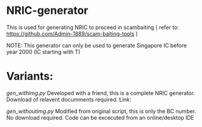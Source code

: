 # NRIC-generator

This is used for generating NRIC to proceed in scambaiting ( refer to: https://github.com/Admin-1889/scam-baiting-tools )

NOTE: This generator can only be used to generate Singapore IC before year 2000 (IC starting with T)

# Variants:

*gen_withimg.py*
Developed with a friend, this is a complete NRIC generator.
Download of relavent documments required.
Link:

*gen_withoutimg.py*
Modified from original script, this is only the BC number. 
No download required. Code can be excecuted from an online/desktop IDE
